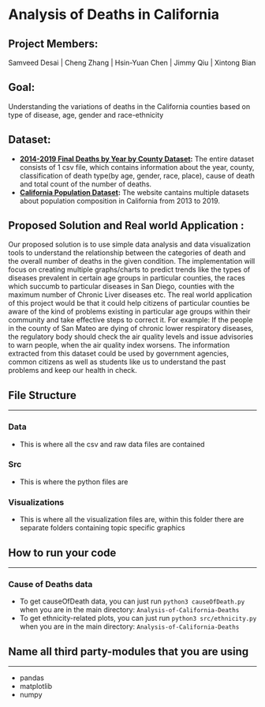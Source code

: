 # Analysis of Deaths in California

## Project Members:
Samveed Desai | Cheng Zhang | Hsin-Yuan Chen | Jimmy Qiu | Xintong Bian	

## Goal:
Understanding the variations of deaths in the California counties based on type of disease, age, gender and race-ethnicity

## Dataset:
* **[2014-2019 Final Deaths by Year by County Dataset](https://data.ca.gov/dataset/death-profiles-by-county/resource/c3312f95-8e14-4070-99ab-01e6f74d1cbf):**
The entire dataset consists of 1 csv file, which contains information about the year, county, classification of death type(by age, gender, race, place), cause of death and total count of the number of deaths.
* **[California Population Dataset](https://datausa.io/profile/geo/california):**
The website cantains multiple datasets about population composition in California from 2013 to 2019.

## Proposed Solution and Real world Application :
Our proposed solution is to use simple data analysis and data visualization tools to understand the relationship between the categories of death and the overall number of deaths in the given condition. The implementation will focus on creating multiple graphs/charts to predict trends like the types of diseases prevalent in certain age groups in particular counties, the races which succumb to particular diseases in San Diego, counties with the maximum number of Chronic Liver diseases etc.
The real world application of this project would be that it could help citizens of particular counties be aware of the kind of problems existing in particular age groups within their community and take effective steps to correct it. For example: If the people in the county of San Mateo are dying of chronic lower respiratory diseases, the regulatory body should check the air quality levels and issue advisories to warn people, when the air quality index worsens. The information extracted from this dataset could be used by government agencies, common citizens as well as students like us to understand the past problems and keep our health in check.

## File Structure
---
### Data
- This is where all the csv and raw data files are contained
### Src
- This is where the python files are
### Visualizations
- This is where all the visualization files are, within this folder there are separate folders containing topic specific graphics


## How to run your code
---
### Cause of Deaths data
- To get causeOfDeath data, you can just run `python3 causeOfDeath.py` when you are in the main directory: `Analysis-of-California-Deaths`
- To get ethnicity-related plots, you can just run `python3 src/ethnicity.py` when you are in the main directory: `Analysis-of-California-Deaths`
## Name all third party-modules that you are using
---
- pandas
- matplotlib
- numpy
